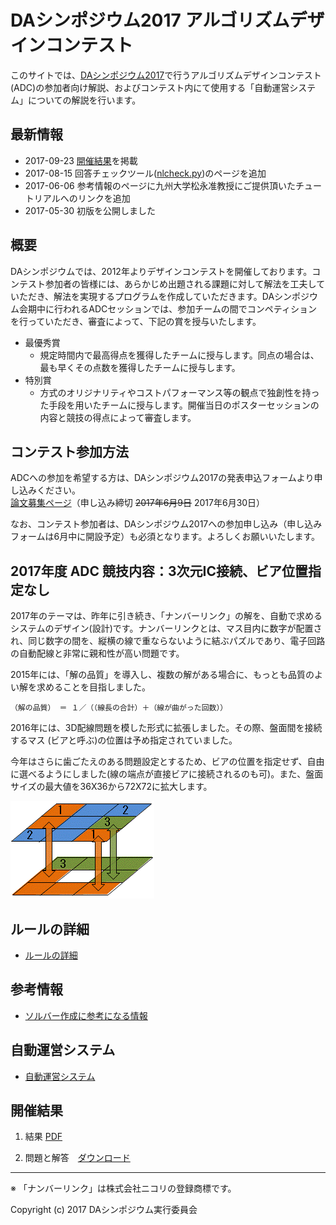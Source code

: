 # DAシンポジウム2017 アルゴリズムデザインコンテスト

このサイトでは、[DAシンポジウム2017](http://www.sig-sldm.org/das/)で行うアルゴリズムデザインコンテスト(ADC)の参加者向け解説、およびコンテスト内にて使用する「自動運営システム」についての解説を行います。

## 最新情報

- 2017-09-23 [開催結果](#result)を掲載
- 2017-08-15 回答チェックツール([nlcheck.py](nlcheck.md))のページを追加
- 2017-06-06 参考情報のページに九州大学松永准教授にご提供頂いたチュートリアルへのリンクを追加
- 2017-05-30 初版を公開しました

## 概要

DAシンポジウムでは、2012年よりデザインコンテストを開催しております。コンテスト参加者の皆様には、あらかじめ出題される課題に対して解法を工夫していただき、解法を実現するプログラムを作成していただきます。DAシンポジウム会期中に行われるADCセッションでは、参加チームの間でコンペティションを行っていただき、審査によって、下記の賞を授与いたします。

- 最優秀賞
  - 規定時間内で最高得点を獲得したチームに授与します。同点の場合は、最も早くその点数を獲得したチームに授与します。
- 特別賞
  - 方式のオリジナリティやコストパフォーマンス等の観点で独創性を持った手段を用いたチームに授与します。開催当日のポスターセッションの内容と競技の得点によって審査します。

## コンテスト参加方法

ADCへの参加を希望する方は、DAシンポジウム2017の発表申込フォームより申し込みください。  
[論文募集ページ](http://www.sig-sldm.org/das/CFP/CFP.html)（申し込み締切 ~~2017年6月9日~~ 2017年6月30日）

なお、コンテスト参加者は、DAシンポジウム2017への参加申し込み（申し込みフォームは6月中に開設予定）も必須となります。よろしくお願いいたします。

## 2017年度 ADC 競技内容：3次元IC接続、ビア位置指定なし

2017年のテーマは、昨年に引き続き、「ナンバーリンク」の解を、自動で求めるシステムのデザイン(設計)です。ナンバーリンクとは、マス目内に数字が配置され、同じ数字の間を、縦横の線で重ならないように結ぶパズルであり、電子回路の自動配線と非常に親和性が高い問題です。

2015年には、「解の品質」を導入し、複数の解がある場合に、もっとも品質のよい解を求めることを目指しました。

    （解の品質） ＝ １／（（線長の合計）＋（線が曲がった回数））

2016年には、3D配線問題を模した形式に拡張しました。その際、盤面間を接続するマス
(ビアと呼ぶ)の位置は予め指定されていました。

今年はさらに歯ごたえのある問題設定とするため、ビアの位置を指定せず、自由に選べるようにしました(線の端点が直接ビアに接続されるのも可)。また、盤面サイズの最大値を36X36から72X72に拡大します。

![theme](images/image1.gif "theme")


## ルールの詳細

- [ルールの詳細](rule.md)

## 参考情報

- [ソルバー作成に参考になる情報](ref.md)

## 自動運営システム

- [自動運営システム](conmgr.md)

<a id="result"></a>
## 開催結果

1. 結果  [PDF](docs/ADC2017_result.pdf)

2. 問題と解答　[ダウンロード](https://www.dropbox.com/s/xvmiss38pidw98d/ADC2017_Q_A.zip?dl=0)

---
※ 「ナンバーリンク」は株式会社ニコリの登録商標です。

Copyright (c) 2017 DAシンポジウム実行委員会

